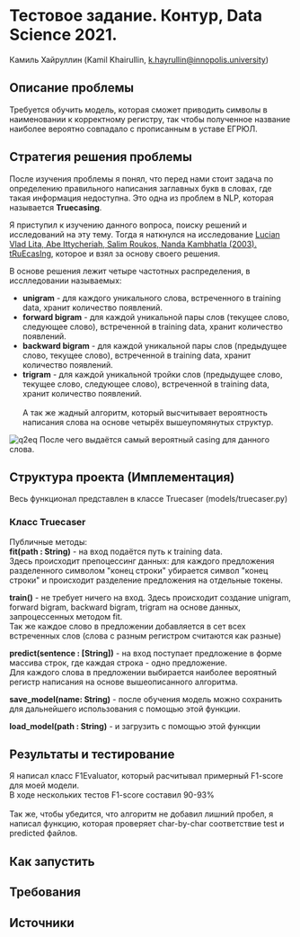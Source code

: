 # Тестовое задание. Контур, Data Science 2021.
Камиль Хайруллин (Kamil Khairullin, k.hayrullin@innopolis.university)

## Описание проблемы

Требуется обучить модель, которая сможет приводить символы в наименовании к корректному регистру, так чтобы полученное название наиболее вероятно совпадало с прописанным в уставе ЕГРЮЛ.

## Стратегия решения проблемы

После изучения проблемы я понял, что перед нами стоит задача по определению правильного написания заглавных букв в словах, где такая информация недоступна. Это одна из проблем в NLP, которая называется **Truecasing**. 

Я приступил к изучению данного вопроса, поиску решений и исследований на эту тему. Тогда я наткнулся на исследование [Lucian Vlad Lita, Abe Ittycheriah, Salim Roukos, Nanda Kambhatla (2003). tRuEcasIng](https://www.cs.cmu.edu/~llita/papers/lita.truecasing-acl2003.pdf), которое и взял за основу своего решения. 

В основе решения лежит четыре частотных распределения, в исслледовании называемых:
- **unigram** - для каждого уникального слова, встреченного в training data, хранит количество появлений.
- **forward bigram** - для каждой уникальной пары слов (текущее слово, следующее слово), встреченной в training data, хранит количество появлений.
- **backward bigram** - для каждой уникальной пары слов (предыдущее слово, текущее слово), встреченной в training data, хранит количество появлений.
- **trigram** - для каждой уникальной тройки слов (предыдущее слово, текущее слово, следующее слово), встреченной в training data, хранит количество появлений. \
\
А так же жадный алгоритм, который высчитывает вероятность написания слова на основе четырёх вышеупомянутых структур.

![q2eq](https://user-images.githubusercontent.com/54369751/116721183-b5584d00-a9e5-11eb-989d-4bfede9d5beb.png)
После чего выдаётся самый вероятный casing для данного слова. 

## Структура проекта (Имплементация)

Весь функционал представлен в классе Truecaser (models/truecaser.py)

### Класс Truecaser

Публичные методы: <br/>
**fit(path : String)** - на вход подаётся путь к training data. <br/>
Здесь происходит препоцессинг данных: для каждого предложения разделенного символом "конец строки" убирается символ "конец строки" и происходит разделение предложения на отдельные токены. <br/>

**train()**  - не требует ничего на вход. Здесь происходит создание unigram, forward bigram, backward bigram, trigram на основе данных, запроцессенных методом fit. <br/>
Так же каждое слово в предложении добавляется в сет всех встреченных слов (слова с разным регистром считаются как разные)  <br/>

**predict(sentence : [String])** - на вход поступает предложение в форме массива строк, где каждая строка - одно предложение. <br/> 
Для каждого слова в предложении выбирается наиболее вероятный регистр написания на основе вышеописанного алгоритма. <br/>

**save_model(name: String)** - после обучения модель можно сохранить для дальнейшего использования с помощью этой функции. <br/>

**load_model(path : String)** - и загрузить с помощью этой функции <br/>

## Результаты и тестирование
Я написал класс F1Evaluator, который расчитывал примерный F1-score для моей модели. <br/>
В ходе нескольких тестов F1-score составил 90-93% <br/>
<br/>
Так же, чтобы убедится, что алгоритм не добавил лишний пробел, я написал функцию, которая проверяет char-by-char соответствие test и predicted файлов.

## Как запустить

## Требования

## Источники

